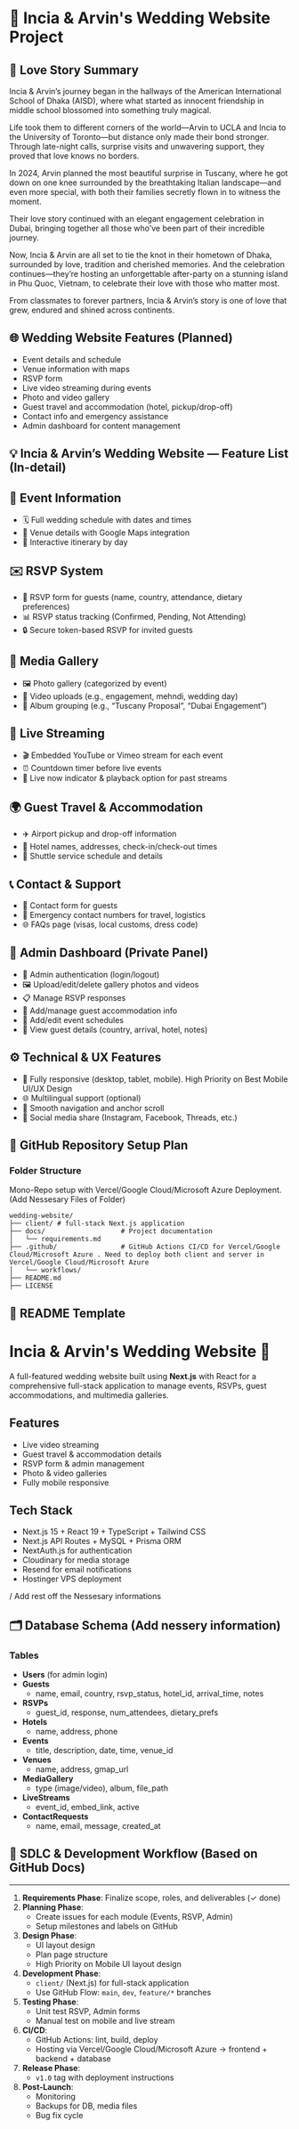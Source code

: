 # 💍 Incia & Arvin's Wedding Website Project

## 📝 Love Story Summary

Incia & Arvin’s journey began in the hallways of the American International School of Dhaka (AISD), where what started as innocent friendship in middle school blossomed into something truly magical.

Life took them to different corners of the world—Arvin to UCLA and Incia to the University of Toronto—but distance only made their bond stronger. Through late-night calls, surprise visits and unwavering support, they proved that love knows no borders.

In 2024, Arvin planned the most beautiful surprise in Tuscany, where he got down on one knee surrounded by the breathtaking Italian landscape—and even more special, with both their families secretly flown in to witness the moment.

Their love story continued with an elegant engagement celebration in Dubai, bringing together all those who’ve been part of their incredible journey.

Now, Incia & Arvin are all set to tie the knot in their hometown of Dhaka, surrounded by love, tradition and cherished memories. And the celebration continues—they’re hosting an unforgettable after-party on a stunning island in Phu Quoc, Vietnam, to celebrate their love with those who matter most.

From classmates to forever partners, Incia & Arvin’s story is one of love that grew, endured and shined across continents.



## 🌐 Wedding Website Features (Planned)

- Event details and schedule
- Venue information with maps
- RSVP form
- Live video streaming during events
- Photo and video gallery
- Guest travel and accommodation (hotel, pickup/drop-off)
- Contact info and emergency assistance
- Admin dashboard for content management

## 💡 Incia & Arvin’s Wedding Website — Feature List (In-detail)

## 🔔 Event Information
- 🗓️ Full wedding schedule with dates and times
- 📍 Venue details with Google Maps integration
- 🧭 Interactive itinerary by day

## ✉️ RSVP System
- 📝 RSVP form for guests (name, country, attendance, dietary preferences)
- 📊 RSVP status tracking (Confirmed, Pending, Not Attending)
- 🔒 Secure token-based RSVP for invited guests

## 📸 Media Gallery
- 🖼️ Photo gallery (categorized by event)
- 🎥 Video uploads (e.g., engagement, mehndi, wedding day)
- 🧩 Album grouping (e.g., “Tuscany Proposal”, “Dubai Engagement”)

## 📡 Live Streaming
- 🎬 Embedded YouTube or Vimeo stream for each event
- ⏰ Countdown timer before live events
- 🔔 Live now indicator & playback option for past streams

## 🌍 Guest Travel & Accommodation
- ✈️ Airport pickup and drop-off information
- 🏨 Hotel names, addresses, check-in/check-out times
- 🚐 Shuttle service schedule and details

## 📞 Contact & Support
- 📧 Contact form for guests
- 📱 Emergency contact numbers for travel, logistics
- 🌐 FAQs page (visas, local customs, dress code)

## 🔐 Admin Dashboard (Private Panel)
- 👤 Admin authentication (login/logout)
- 🖼️ Upload/edit/delete gallery photos and videos
- 📋 Manage RSVP responses
- 🏨 Add/manage guest accommodation info
- 📅 Add/edit event schedules
- 🧾 View guest details (country, arrival, hotel, notes)

## ⚙️ Technical & UX Features
- 📱 Fully responsive (desktop, tablet, mobile). High Priority on Best Mobile UI/UX Design
- 🌐 Multilingual support (optional)
- 🧭 Smooth navigation and anchor scroll
- 💌 Social media share (Instagram, Facebook, Threads, etc.)



## 📁 GitHub Repository Setup Plan

### Folder Structure
Mono-Repo setup with Vercel/Google Cloud/Microsoft Azure Deployment. (Add Nessesary Files of Folder)
```
wedding-website/
├── client/ # full-stack Next.js application
├── docs/                   # Project documentation
│   └── requirements.md
├── .github/                # GitHub Actions CI/CD for Vercel/Google Cloud/Microsoft Azure . Need to deploy both client and server in Vercel/Google Cloud/Microsoft Azure
│   └── workflows/
├── README.md
├── LICENSE
```



## 📖 README Template


# Incia & Arvin's Wedding Website 🎉

A full-featured wedding website built using **Next.js** with React for a comprehensive full-stack application to manage events, RSVPs, guest accommodations, and multimedia galleries.

## Features
- Live video streaming
- Guest travel & accommodation details
- RSVP form & admin management
- Photo & video galleries
- Fully mobile responsive

## Tech Stack
- Next.js 15 + React 19 + TypeScript + Tailwind CSS
- Next.js API Routes + MySQL + Prisma ORM
- NextAuth.js for authentication
- Cloudinary for media storage  
- Resend for email notifications
- Hostinger VPS deployment

/ Add rest off the Nessesary informations


## 🗂 Database Schema (Add nessery information)

### Tables

- **Users** (for admin login)
- **Guests**
  - name, email, country, rsvp_status, hotel_id, arrival_time, notes
- **RSVPs**
  - guest_id, response, num_attendees, dietary_prefs
- **Hotels**
  - name, address, phone
- **Events**
  - title, description, date, time, venue_id
- **Venues**
  - name, address, gmap_url
- **MediaGallery**
  - type (image/video), album, file_path
- **LiveStreams**
  - event_id, embed_link, active
- **ContactRequests**
  - name, email, message, created_at



## 🔁 SDLC & Development Workflow (Based on GitHub Docs)
---
1. **Requirements Phase**: Finalize scope, roles, and deliverables (✓ done)
2. **Planning Phase**:
   - Create issues for each module (Events, RSVP, Admin)
   - Setup milestones and labels on GitHub
3. **Design Phase**:
   - UI layout design
   - Plan page structure
   - High Priority on Mobile UI layout design
4. **Development Phase**:
   - `client/` (Next.js) for full-stack application
   - Use GitHub Flow: `main`, `dev`, `feature/*` branches
5. **Testing Phase**:
   - Unit test RSVP, Admin forms
   - Manual test on mobile and live stream
6. **CI/CD**:
   - GitHub Actions: lint, build, deploy
   - Hosting via Vercel/Google Cloud/Microsoft Azure -> frontend + backend + database
7. **Release Phase**:
   - `v1.0` tag with deployment instructions
8. **Post-Launch**:
   - Monitoring
   - Backups for DB, media files
   - Bug fix cycle
